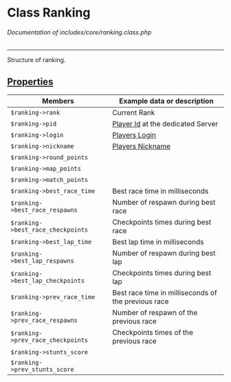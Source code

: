 # Class Ranking
###### Documentation of includes/core/ranking.class.php


***


Structure of ranking.



## [Properties](_#Properties)


| Members								| Example data or description
|-----------------------------------------------------------------------|----------------------------
| `$ranking->rank`							| Current Rank
| `$ranking->pid`							| [Player Id](/Development/Classes/Player.php) at the dedicated Server
| `$ranking->login`							| [Players Login](/Development/Classes/Player.php)
| `$ranking->nickname`							| [Players Nickname](/Development/Classes/Player.php)
| `$ranking->round_points`						| &nbsp;
| `$ranking->map_points`						| &nbsp;
| `$ranking->match_points`						| &nbsp;
| `$ranking->best_race_time`						| Best race time in milliseconds
| `$ranking->best_race_respawns`					| Number of respawn during best race
| `$ranking->best_race_checkpoints`					| Checkpoints times during best race
| `$ranking->best_lap_time`						| Best lap time in milliseconds
| `$ranking->best_lap_respawns`						| Number of respawn during best lap
| `$ranking->best_lap_checkpoints`					| Checkpoints times during best lap
| `$ranking->prev_race_time`						| Best race time in milliseconds of the previous race
| `$ranking->prev_race_respawns`					| Number of respawn of the previous race
| `$ranking->prev_race_checkpoints`					| Checkpoints times of the previous race
| `$ranking->stunts_score`						| &nbsp;
| `$ranking->prev_stunts_score`						| &nbsp;
